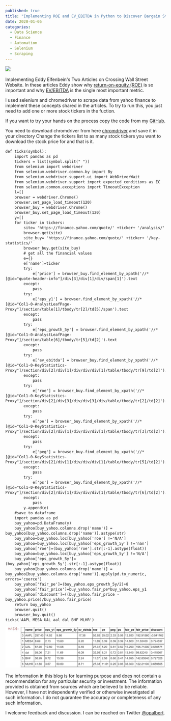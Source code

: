 ```yaml
---
published: true
title: "Implementing ROE and EV_EBITDA in Python to Discover Bargain Stocks"
date: 2020-01-05
categories:
  - Data Science
  - Finance
  - Automation
  - Selenium
  - Scraping
---
```

![](https://images.unsplash.com/photo-1559589689-577aabd1db4f?ixlib=rb-1.2.1&ixid=eyJhcHBfaWQiOjEyMDd9&auto=format&fit=crop&w=500&q=60)

Implementing Eddy Elfenbein's Two Articles on Crossing Wall Street Website. In these articles Eddy show why [return-on-equity (ROE)](http://www.crossingwallstreet.com/archives/2012/09/why-return-on-equity-is-so-important.html) is so important and why [EV/EBITDA](http://www.crossingwallstreet.com/archives/2014/02/the-single-best-metric-evebitda.html) is the single most important metric.

I used selenium and chromedriver to scrape data from yahoo finance to implement these concepts shared in the articles. To try to run this, you just need to add one or more stock tickers in the fuction.


<!--more-->

If you want to try your hands on the process copy the code from my [GitHub](https://github.com/opokualbert/Implementing-ROE-and-EV_EBITDA-to-Discover-Bargain-Stocks).

You need to download chromdriver from here [chromdriver](https://chromedriver.chromium.org/downloads) and save it in your directory Change the tickers list to as many stock tickers you want to download the stock price for and that is it.

```
def ticks(symbol):
    import pandas as pd
    tickers = list(symbol.split(" ")) 
    from selenium import webdriver
    from selenium.webdriver.common.by import By
    from selenium.webdriver.support.ui import WebDriverWait
    from selenium.webdriver.support import expected_conditions as EC
    from selenium.common.exceptions import TimeoutException
    l=[]
    browser = webdriver.Chrome()
    browser.set_page_load_timeout(120)
    browser_buy = webdriver.Chrome()
    browser_buy.set_page_load_timeout(120)
    y=[]
    for ticker in tickers:
        site= 'https://finance.yahoo.com/quote/' +ticker+ '/analysis/'
        browser.get(site)
        site_buy= 'https://finance.yahoo.com/quote/' +ticker+ '/key-statistics/'
        browser_buy.get(site_buy)
        # get all the financial values
        e={}
        e['name']=ticker
        try:
            e['price'] = browser_buy.find_element_by_xpath('//*[@id="quote-header-info"]/div[3]/div[1]/div/span[1]').text
        except:
            pass
        try:
            e['eps_y1'] = browser.find_element_by_xpath('//*[@id="Col1-0-AnalystLeafPage-Proxy"]/section/table[1]/tbody/tr[2]/td[5]/span').text
        except:
            pass
        try:
            e['eps_growth_5y'] = browser.find_element_by_xpath('//*[@id="Col1-0-AnalystLeafPage-Proxy"]/section/table[6]/tbody/tr[5]/td[2]').text
        except:
            pass
        try:
            e['ev_ebitda'] = browser_buy.find_element_by_xpath('//*[@id="Col1-0-KeyStatistics-Proxy"]/section/div[2]/div[1]/div/div/div[1]/table/tbody/tr[9]/td[2]').text
        except:
            pass
        try:
            e['roe'] = browser_buy.find_element_by_xpath('//*[@id="Col1-0-KeyStatistics-Proxy"]/section/div[2]/div[3]/div/div[3]/div/table/tbody/tr[2]/td[2]').text
        except:
            pass
        try:
            e['pe'] = browser_buy.find_element_by_xpath('//*[@id="Col1-0-KeyStatistics-Proxy"]/section/div[2]/div[1]/div/div/div[1]/table/tbody/tr[3]/td[2]').text
        except:
            pass
        try:
            e['peg'] = browser_buy.find_element_by_xpath('//*[@id="Col1-0-KeyStatistics-Proxy"]/section/div[2]/div[1]/div/div/div[1]/table/tbody/tr[5]/td[2]').text
        except:
            pass
        try:
            e['ps'] = browser_buy.find_element_by_xpath('//*[@id="Col1-0-KeyStatistics-Proxy"]/section/div[2]/div[1]/div/div/div[1]/table/tbody/tr[6]/td[2]').text
        except:
            pass
        y.append(e)
    #save to dataframe
    import pandas as pd
    buy_yahoo=pd.DataFrame(y)
    buy_yahoo[buy_yahoo.columns.drop('name')] = buy_yahoo[buy_yahoo.columns.drop('name')].astype(str)
    buy_yahoo=buy_yahoo.loc[buy_yahoo['roe'] !='N/A']
    buy_yahoo=buy_yahoo.loc[buy_yahoo['eps_growth_5y'] !='nan']
    buy_yahoo['roe']=(buy_yahoo['roe'].str[:-1].astype(float))
    buy_yahoo=buy_yahoo.loc[buy_yahoo['eps_growth_5y'] !='N/A']
    buy_yahoo['eps_growth_5y']=(buy_yahoo['eps_growth_5y'].str[:-1].astype(float))
    buy_yahoo[buy_yahoo.columns.drop('name')] = buy_yahoo[buy_yahoo.columns.drop('name')].apply(pd.to_numeric, errors='coerce')
    buy_yahoo['fair_pe']=(buy_yahoo.eps_growth_5y/2)+8
    buy_yahoo['fair_price']=buy_yahoo.fair_pe*buy_yahoo.eps_y1
    buy_yahoo['discount']=((buy_yahoo.fair_price - buy_yahoo.price)/buy_yahoo.fair_price)
    return buy_yahoo
    browser.quit()
    browser_buy.quit()
ticks('AAPL MESA UAL aal dal BHF MLHR') 
```
![discount stocks](https://github.com/opokualbert/Implementing-ROE-and-EV_EBITDA-to-Discover-Bargain-Stocks/blob/master/discount%20stocks.JPG?raw=true)


The information in this blog is for learning purpose and does not contain a recommendation for any particular security or investment. The information provided is obtained from sources which are believed to be reliable. However, I have not independently verified or otherwise investigated all such information. I do not guarantee the accuracy or completeness of any such information.


I welcome feedback and discussion. I can be reached on Twitter [@opalbert](https://twitter.com/opalbert).

